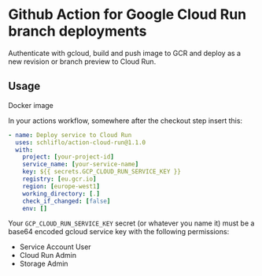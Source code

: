 # Github Action for Google Cloud Run branch deployments

Authenticate with gcloud, build and push image to GCR and deploy as a new revision or branch preview to Cloud Run.

## Usage

Docker image

In your actions workflow, somewhere after the checkout step insert this:

```yaml
- name: Deploy service to Cloud Run
  uses: schliflo/action-cloud-run@1.1.0
  with:
    project: [your-project-id]
    service_name: [your-service-name]
    key: ${{ secrets.GCP_CLOUD_RUN_SERVICE_KEY }}
    registry: [eu.gcr.io]
    region: [europe-west1]
    working_directory: [.]
    check_if_changed: [false]
    env: []
```

Your `GCP_CLOUD_RUN_SERVICE_KEY` secret (or whatever you name it) must be a base64 encoded
gcloud service key with the following permissions:

- Service Account User
- Cloud Run Admin
- Storage Admin

